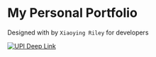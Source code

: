 # My Personal Portfolio

Designed with  by ```Xiaoying Riley``` for developers


[![UPI Deep Link](https://www.vectorlogo.zone/logos/upi/upi-ar21.svg)](https://bills.pe/WjdIC)
